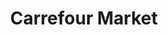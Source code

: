 ---
title: "Carrefour Market"
url: /rennes/carrefour-market-boulevard-paul-hutin-desgrees/
shop: supermarché
---